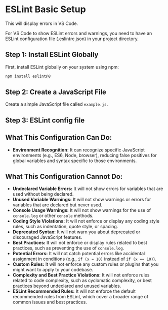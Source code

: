# ESLint Basic Setup

This will display errors in VS Code.

For VS Code to show ESLint errors and warnings, you need to have an ESLint configuration file (.eslintrc.json) in your project directory.

## Step 1: Install ESLint Globally

First, install ESLint globally on your system using npm:

```bash
npm install eslint@8
```

## Step 2: Create a JavaScript File

Create a simple JavaScript file called `example.js`.

## Step 3: ESLint config file

## What This Configuration Can Do:

- **Environment Recognition:** It can recognize specific JavaScript environments (e.g., ES6, Node, browser), reducing false positives for global variables and syntax specific to those environments.

## What This Configuration Cannot Do:

- **Undeclared Variable Errors:** It will not show errors for variables that are used without being declared.
- **Unused Variable Warnings:** It will not show warnings or errors for variables that are declared but never used.
- **Console Usage Warnings:** It will not show warnings for the use of `console.log` or other `console` methods.
- **Coding Style Violations:** It will not enforce or display any coding style rules, such as indentation, quote style, or spacing.
- **Deprecated Syntax:** It will not warn you about deprecated or discouraged JavaScript features.
- **Best Practices:** It will not enforce or display rules related to best practices, such as preventing the use of `console.log`.
- **Potential Errors:** It will not catch potential errors like accidental assignment in conditions (e.g., `if (x = 10)` instead of `if (x == 10)`).
- **Custom Rules:** It will not enforce any custom rules or plugins that you might want to apply to your codebase.
- **Complexity and Best Practice Violations:** It will not enforce rules related to code complexity, such as cyclomatic complexity, or best practices beyond undeclared and unused variables.
- **ESLint Recommended Rules:** It will not enforce the default recommended rules from ESLint, which cover a broader range of common issues and best practices.
